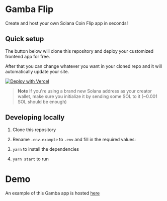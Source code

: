# Gamba Flip

Create and host your own Solana Coin Flip app in seconds!

## Quick setup

The button below will clone this repository and deploy your customized frontend app for free.

After that you can change whatever you want in your cloned repo and it will automatically update your site.

[![Deploy with Vercel](https://vercel.com/button)](https://vercel.com/new/clone?repository-url=https%3A%2F%2Fgithub.com%2Fgamba-labs%2Fflip&env=GAMBA_GAME_TITLE,GAMBA_CREATOR_ADDRESS,GAMBA_SOLANA_RPC,GAMBA_SOLANA_RPC_WS&envDescription=Environment%20Variables%20Description&envLink=https%3A%2F%2Fgithub.com%2Fgamba-labs%2Fflip%2Fblob%2Fmain%2F.env.example&repository-name=flip)

> **Note**
> If you're using a brand new Solana address as your creator wallet, make sure you initialize it by sending some SOL to it (~0.001 SOL should be enough)

## Developing locally

1. Clone this repository

2. Rename `.env.example` to `.env` and fill in the required values:

3. `yarn` to install the dependencies

4. `yarn start` to run

# Demo

An example of this Gamba app is hosted [here](https://flip.gamba.so)
